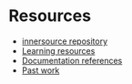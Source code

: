 # Resources
- [innersource repository](README.markdown)
- [Learning resources](learning-resources.md)
- [Documentation references](doc-references.md)
- [Past work](past-work.md)
